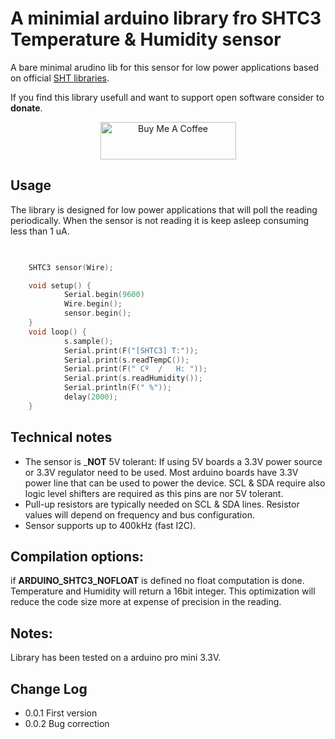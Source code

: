 # A minimial arduino library fro SHTC3 Temperature & Humidity sensor

A bare minimal arudino lib for this sensor for low power applications based on official [SHT libraries](https://github.com/Sensirion/arduino-sht).

If you find this library usefull and want to support open software consider to **donate**.
<p align="center">
  <a href="https://www.buymeacoffee.com/boros" target="_blank"><img src="https://cdn.buymeacoffee.com/buttons/v2/default-white.png" alt="Buy Me A Coffee" style="height: 60px !important;width: 217px !important;" ></a>
</p>

## Usage
 The library is designed for low power applications that will poll the reading periodically. When the sensor is not reading
 it is keep asleep consuming less than 1 uA.

```c++

 
    SHTC3 sensor(Wire);

    void setup() {
            Serial.begin(9600)
            Wire.begin();
            sensor.begin();
    }
    void loop() {
            s.sample();
            Serial.print(F("[SHTC3] T:"));
            Serial.print(s.readTempC());
            Serial.print(F(" Cº  /   H: "));
            Serial.print(s.readHumidity());
            Serial.println(F(" %"));
            delay(2000);
    }


```

## Technical notes

- The sensor is ___NOT__ 5V tolerant: If using 5V boards a 3.3V power source or 3.3V regulator need to be used. Most arduino boards have 3.3V power line that can be used to power the device. SCL & SDA require also logic level shifters are required as this pins are nor 5V tolerant.
- Pull-up resistors are typically needed on SCL & SDA lines. Resistor values will depend on frequency and bus configuration.
- Sensor supports up to 400kHz (fast I2C).

## Compilation options:
 if __ARDUINO_SHTC3_NOFLOAT__ is defined no float computation is done. Temperature and Humidity will return a 16bit integer. This optimization will reduce the code size more at expense of precision in the reading.
 
## Notes:
Library has been tested on a arduino pro mini 3.3V.

## Change Log

- 0.0.1  First version
- 0.0.2  Bug correction
